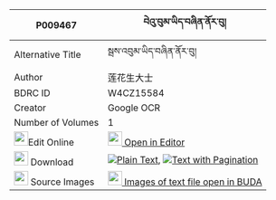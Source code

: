 |P009467|བེའུ་བུམ་ཡིད་བཞིན་ནོར་བུ། 
| --- | --- 
|Alternative Title |སྦས་འབུམ་ཡིད་བཞིན་ནོར་བུ།
|Author| 莲花生大士
|BDRC ID | W4CZ15584
|Creator | Google OCR
|Number of Volumes| 1
|<img width="25" src="https://img.icons8.com/color/25/000000/edit-property.png">Edit Online| [<img width="25" src="https://avatars.githubusercontent.com/u/45091458?s=200&v=4"> Open in Editor](http://editor.openpecha.org/P009467)
|<img width="25" src="https://img.icons8.com/fluent/48/000000/download-2.png"/>  Download | [![](https://img.icons8.com/color/20/000000/txt.png)Plain Text](https://github.com/Openpecha/P009467/releases/download/v1/be'ubum_yishyin_norbu_plain_P009467.zip), [![](https://img.icons8.com/color/20/000000/txt.png)Text with Pagination](https://github.com/Openpecha/P009467/releases/download/v1/be'ubum_yishyin_norbu_pages_P009467.zip)
|<img width="25" src="https://img.icons8.com/plasticine/100/000000/pictures-folder.png"/>  Source Images | [<img width="25" src="https://library.bdrc.io/icons/BUDA-small.svg"> Images of text file open in BUDA](https://library.bdrc.io/show/bdr:W4CZ15584)